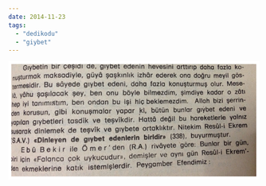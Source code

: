 ```yaml
---
date: 2014-11-23
tags: 
  - "dedikodu"
  - "giybet"
---
```


![](/images/tumblr_nfibzmzo1o1u3gx2to1_1280.jpg)
